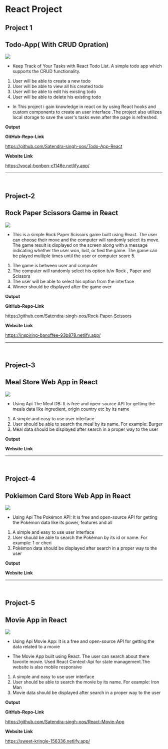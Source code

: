 # React Project #

## Project 1 ##
## Todo-App( With CRUD Opration) ##
![](https://img.shields.io/badge/-Task--1-brightgreen)

- Keep Track of Your Tasks with React Todo List.
A simple todo app which supports the CRUD functionality.

1. User will be able to create a new todo
2. User will be able to view all his created todo
3. User will be able to edit his existing todo
4. User will be able to delete his existing todo

- In This project i gain knowledge in react on by using React hooks and custom components to create an user interface .The project also utilizes local storage to save the user's tasks even after the page is refreshed.


**Output**

**GitHub-Repo-Link**

https://github.com/Satendra-singh-oos/Todo-App-React

**Website Link**

https://vocal-bonbon-c1146e.netlify.app/


<hr>
<br/>

##  Project-2 ##
## Rock Paper Scissors Game in React ##
![](https://img.shields.io/badge/-Task--2-brightgreen)

- This is a simple Rock Paper Scissors game built using React. The user can choose their move and the computer will randomly select its move. The game result is displayed on the screen along with a message indicating whether the user won, lost, or tied the game. The game can be played multiple times until the user or computer score 5. 


1. The game is between user and computer
2. The computer will randomly select his option b/w Rock , Paper and Scissors
3. The user will be able to select his option from the interface
4. Winner should be displayed after the game over



**Output**

**GitHub-Repo-Link**

https://github.com/Satendra-singh-oos/Rock-Paper-Scissors

**Website Link**

https://inspiring-banoffee-93b878.netlify.app/

<hr>
<br/>

##  Project-3 ##

## Meal Store Web App in React ##
![](https://img.shields.io/badge/-Task--2-brightgreen)

- Using  Api The Meal DB: It is free and open-source API for getting the meals data like ingredient, origin
country etc by its name


1. A simple and easy to use user interface
2. User should be able to search the meal by its name. For example: Burger
3. Meal data should be displayed after search in a proper way to the user


**Output**


**Website Link**

<hr>
<br/>



##  Project-4 ##

## Pokiemon Card Store Web App in React ##
![](https://img.shields.io/badge/-Task--2-brightgreen)

- Using  Api The Pokémon API: It is free and open-source API for getting the Pokémon data like its power,
features and all


1. A simple and easy to use user interface
2. User should be able to search the Pokémon by its id or name. For example: 1 or cheri
3. Pokémon data should be displayed after search in a proper way to the user


**Output**


**Website Link**

<hr>
<br/>


##  Project-5 ##

## Movie App in React ##
![](https://img.shields.io/badge/-Task--2-brightgreen)

- Using  Api Movie App: It is a free and open-source API for getting the data related to a movie

- The Movie App built using React. The user can search about there favorite movie. Used React Context-Api for state management.The website is also mobile responsive


1. A simple and easy to use user interface
2. User should be able to search the movie by its name. For example: Iron Man
3. Movie data should be displayed after search in a proper way to the user



**Output**

**GitHub-Repo-Link**

https://github.com/Satendra-singh-oos/React-Movie-App

**Website Link**

https://sweet-kringle-156336.netlify.app/